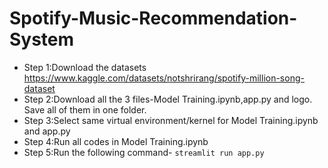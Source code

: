 # Spotify-Music-Recommendation-System
- Step 1:Download the datasets https://www.kaggle.com/datasets/notshrirang/spotify-million-song-dataset
- Step 2:Download all the 3 files-Model Training.ipynb,app.py and logo. Save all of them in one folder.
- Step 3:Select same virtual environment/kernel for Model Training.ipynb and app.py
- Step 4:Run all codes in Model Training.ipynb
- Step 5:Run the following command-
         ```
             streamlit run app.py
         ```
